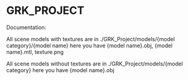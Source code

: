# GRK_PROJECT
Documentation:

All scene models with textures are in ./GRK_Project/models/{model category}/{model name} here you have {model name}.obj, {model name}.mtl, texture.png

All scene models without textures are in ./GRK_Project/models/{model category} here you have {model name}.obj
